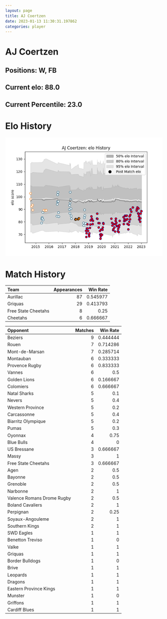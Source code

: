 ```yaml
---  
layout: page  
title: AJ Coertzen  
date: 2023-01-13 11:30:31.197862  
categories: player  
---
```

# AJ Coertzen

## Positions: W, FB

## Current elo: 88.0

## Current Percentile: 23.0

# Elo History


![elo history](history_AJCoertzen.png)
# Match History


| Team                |   Appearances |   Win Rate |
|:--------------------|--------------:|-----------:|
| Aurillac            |            87 |   0.545977 |
| Griquas             |            29 |   0.413793 |
| Free State Cheetahs |             8 |   0.25     |
| Cheetahs            |             6 |   0.666667 |

| Opponent                   |   Matches |   Win Rate |
|:---------------------------|----------:|-----------:|
| Beziers                    |         9 |   0.444444 |
| Rouen                      |         7 |   0.714286 |
| Mont-de-Marsan             |         7 |   0.285714 |
| Montauban                  |         6 |   0.333333 |
| Provence Rugby             |         6 |   0.833333 |
| Vannes                     |         6 |   0.5      |
| Golden Lions               |         6 |   0.166667 |
| Colomiers                  |         6 |   0.666667 |
| Natal Sharks               |         5 |   0.1      |
| Nevers                     |         5 |   0.4      |
| Western Province           |         5 |   0.2      |
| Carcassonne                |         5 |   0.4      |
| Biarritz Olympique         |         5 |   0.2      |
| Pumas                      |         5 |   0.3      |
| Oyonnax                    |         4 |   0.75     |
| Blue Bulls                 |         4 |   0        |
| US Bressane                |         3 |   0.666667 |
| Massy                      |         3 |   1        |
| Free State Cheetahs        |         3 |   0.666667 |
| Agen                       |         2 |   0.5      |
| Bayonne                    |         2 |   0.5      |
| Grenoble                   |         2 |   0.5      |
| Narbonne                   |         2 |   1        |
| Valence Romans Drome Rugby |         2 |   0.5      |
| Boland Cavaliers           |         2 |   1        |
| Perpignan                  |         2 |   0.25     |
| Soyaux-Angouleme           |         2 |   1        |
| Southern Kings             |         2 |   1        |
| SWD Eagles                 |         1 |   1        |
| Benetton Treviso           |         1 |   0        |
| Valke                      |         1 |   1        |
| Griquas                    |         1 |   1        |
| Border Bulldogs            |         1 |   0        |
| Brive                      |         1 |   1        |
| Leopards                   |         1 |   1        |
| Dragons                    |         1 |   1        |
| Eastern Province Kings     |         1 |   1        |
| Munster                    |         1 |   0        |
| Griffons                   |         1 |   1        |
| Cardiff Blues              |         1 |   1        |